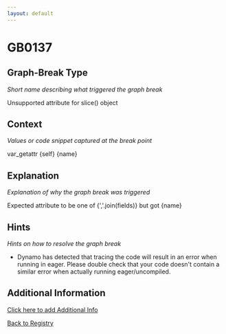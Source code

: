 ```yaml
---
layout: default
---
```

# GB0137

## Graph-Break Type
*Short name describing what triggered the graph break*

Unsupported attribute for slice() object

## Context
*Values or code snippet captured at the break point*

var_getattr {self} {name}

## Explanation
*Explanation of why the graph break was triggered*

Expected attribute to be one of {','.join(fields)} but got {name}

## Hints
*Hints on how to resolve the graph break*

- Dynamo has detected that tracing the code will result in an error when running in eager. Please double check that your code doesn't contain a similar error when actually running eager/uncompiled.


## Additional Information

<!-- ADDITIONAL INFORMATION START - Add custom information below this line -->

<!-- ADDITIONAL INFORMATION END -->


[Click here to add Additional Info](https://github.com/pytorch-labs/compile-graph-break-site/edit/main/docs/gb/gb0137.md)

[Back to Registry](../index.html)

